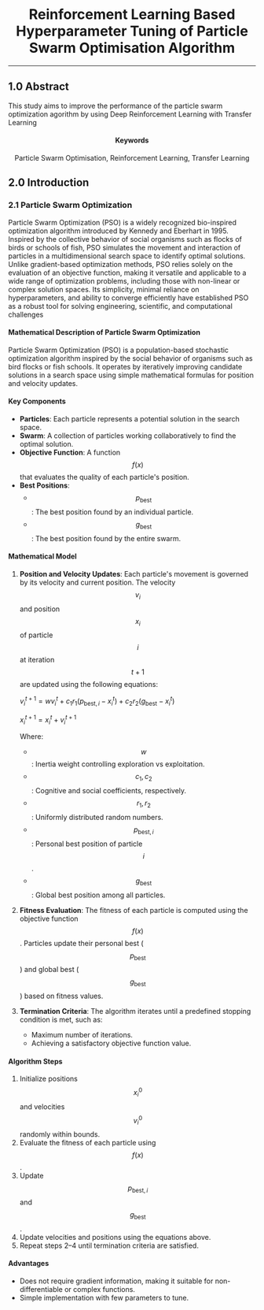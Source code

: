 <center><h1> Reinforcement Learning Based Hyperparameter Tuning of Particle Swarm Optimisation Algorithm </h1></center>
<hr>

## 1.0 Abstract
This study aims to improve the performance of the particle swarm optimization agorithm by using Deep Reinforcement Learning with Transfer Learning

<center> <h4>Keywords</h4>Particle Swarm Optimisation, Reinforcement Learning, Transfer Learning </center>

## 2.0 Introduction

### 2.1 Particle Swarm Optimization
Particle Swarm Optimization (PSO) is a widely recognized bio-inspired optimization algorithm introduced by Kennedy and Eberhart in 1995. Inspired by the collective behavior of social organisms such as flocks of birds or schools of fish, PSO simulates the movement and interaction of particles in a multidimensional search space to identify optimal solutions. Unlike gradient-based optimization methods, PSO relies solely on the evaluation of an objective function, making it versatile and applicable to a wide range of optimization problems, including those with non-linear or complex solution spaces. Its simplicity, minimal reliance on hyperparameters, and ability to converge efficiently have established PSO as a robust tool for solving engineering, scientific, and computational challenges

#### **Mathematical Description of Particle Swarm Optimization**

Particle Swarm Optimization (PSO) is a population-based stochastic optimization algorithm inspired by the social behavior of organisms such as bird flocks or fish schools. It operates by iteratively improving candidate solutions in a search space using simple mathematical formulas for position and velocity updates.

#### **Key Components**
- **Particles**: Each particle represents a potential solution in the search space.
- **Swarm**: A collection of particles working collaboratively to find the optimal solution.
- **Objective Function**: A function $$f(x)$$ that evaluates the quality of each particle's position.
- **Best Positions**:
  - $$p_{\text{best}}$$: The best position found by an individual particle.
  - $$g_{\text{best}}$$: The best position found by the entire swarm.

#### **Mathematical Model**
1. **Position and Velocity Updates**:
   Each particle's movement is governed by its velocity and current position. The velocity $$v_i$$ and position $$x_i$$ of particle $$i$$ at iteration $$t+1$$ are updated using the following equations:

   $v_i^{t+1} = w v_i^t + c_1 r_1 (p_{\text{best},i} - x_i^t) + c_2 r_2 (g_{\text{best}} - x_i^t)$

   $x_i^{t+1} = x_i^t + v_i^{t+1}$

   Where:
   - $$w$$: Inertia weight controlling exploration vs exploitation.
   - $$c_1, c_2$$: Cognitive and social coefficients, respectively.
   - $$r_1, r_2$$: Uniformly distributed random numbers.
   - $$p_{\text{best},i}$$: Personal best position of particle $$i$$.
   - $$g_{\text{best}}$$: Global best position among all particles.

2. **Fitness Evaluation**:
   The fitness of each particle is computed using the objective function $$f(x)$$. Particles update their personal best ($$p_{\text{best}}$$) and global best ($$g_{\text{best}}$$) based on fitness values.

3. **Termination Criteria**:
   The algorithm iterates until a predefined stopping condition is met, such as:
   - Maximum number of iterations.
   - Achieving a satisfactory objective function value.

#### **Algorithm Steps**
1. Initialize positions $$x_i^0$$ and velocities $$v_i^0$$ randomly within bounds.
2. Evaluate the fitness of each particle using $$f(x)$$.
3. Update $$p_{\text{best},i}$$ and $$g_{\text{best}}$$.
4. Update velocities and positions using the equations above.
5. Repeat steps 2–4 until termination criteria are satisfied.

#### **Advantages**
- Does not require gradient information, making it suitable for non-differentiable or complex functions.
- Simple implementation with few parameters to tune.
